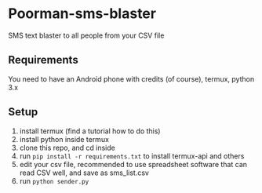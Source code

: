 # Poorman-sms-blaster
SMS text blaster to all people from your CSV file

## Requirements
You need to have an Android phone with credits (of course), termux, python 3.x 

## Setup
1. install termux (find a tutorial how to do this)
2. install python inside termux
3. clone this repo, and cd inside
4. run `pip install -r requirements.txt` to install termux-api and others
5. edit your csv file, recommended to use spreadsheet software that can read CSV well, and save as sms_list.csv
6. run `python sender.py` 
